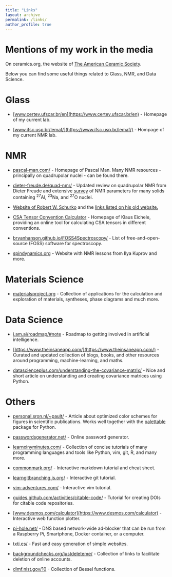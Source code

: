 ```yaml
---
title: "Links"
layout: archive
permalink: /links/
author_profile: true
---
```

Mentions of my work in the media
======
On ceramics.org, the website of [The American Ceramic Society](https://ceramics.org/ceramic-tech-today/glass-1/new-solid-state-nmr-strategy-cracks-open-the-black-box-of-crystal-nucleation-in-glass).


Below you can find some useful things related to Glass, NMR, and Data Science.

Glass
======

 - [www.certev.ufscar.br/en](https://www.certev.ufscar.br/en) - Homepage of my current lab.

 - [www.ifsc.usp.br/lemaf/](https://www.ifsc.usp.br/lemaf/) - Hompage of my current NMR lab.

NMR
======

 - [pascal-man.com/](https://www.pascal-man.com/) - Homepage of Pascal Man. Many NMR resources - principally on quadrupolar nuclei - can be found there. 

 - [dieter-freude.de/quad-nmr/](https://www.dieter-freude.de/quad-nmr/) - Updated review on quadrupolar NMR from Dieter Freude and extensive [survey](https://www.dieter-freude.de/quad-nmr/8.pdf) of NMR parameters for many solids containing $^{27}$Al, $^{23}$Na, and $^{27}$O nuclei.

 - [Website of Robert W. Schurko](https://www.chem.fsu.edu/~schurko/) and the [links listed on his old website.](http://schurko.cs.uwindsor.ca/Links/index.html)

 - [CSA Tensor Convention Calculator](http://anorganik.uni-tuebingen.de/klaus/nmr/index.php?p=conventions/csa/csa) - Homepage of Klaus Eichele, providing an online tool for calculating CSA tensors in different conventions.

 - [bryanhanson.github.io/FOSS4Spectroscopy/](https://bryanhanson.github.io/FOSS4Spectroscopy/) - List of free-and-open-source (FOSS) software for spectroscopy.

 - [spindynamics.org](https://spindynamics.org/group/?page_id=18) - Website with NMR lessons from Ilya Kuprov and more.

Materials Science
======

- [materialsproject.org](https://materialsproject.org) - Collection of applications for the calculation and exploration of materials, syntheses, phase diagrams and much more.

Data Science
======

 - [i.am.ai/roadmap/#note](https://i.am.ai/roadmap/#note) - Roadmap to getting involved in artificial intelligence.

 - [https://www.theinsaneapp.com/](https://www.theinsaneapp.com/) - Curated and updated collection of blogs, books, and other resources around programming, machine-learning, and maths.

 - [datascienceplus.com/understanding-the-covariance-matrix/](https://datascienceplus.com/understanding-the-covariance-matrix/) - Nice and short article on understanding and creating covariance matrices using Python.

Others
======

 - [personal.sron.nl/~pault/](https://personal.sron.nl/~pault/) - Article about optimized color schemes for figures in scientific publications. Works well together with the [palettable](https://jiffyclub.github.io/palettable/) package for Python.

 - [passwordsgenerator.net/](https://passwordsgenerator.net/) - Online password generator.

 - [learnxinyminutes.com/](https://learnxinyminutes.com/) - Collection of concise tutorials of many programming languages and tools like Python, vim, git, R, and many more.

 - [commonmark.org/](https://commonmark.org/) - Interactive markdown tutorial and cheat sheet.

 - [learngitbranching.js.org/](https://learngitbranching.js.org/) - Interactive git tutorial.

 - [vim-adventures.com/](https://vim-adventures.com/) - Interactive vim tutorial.

 - [guides.github.com/activities/citable-code/](https://guides.github.com/activities/citable-code/) - Tutorial for creating DOIs for citable code repositories.

 - [www.desmos.com/calculator](https://www.desmos.com/calculator) - Interactive web function plotter.

 - [pi-hole.net/](https://pi-hole.net/) - DNS based network-wide ad-blocker that can be run from a Raspberry Pi, Smartphone, Docker container, or a computer.

 - [txti.es/](http://txti.es/) - Fast and easy generation of simple websites.

 - [backgroundchecks.org/justdeleteme/](https://backgroundchecks.org/justdeleteme/) - Collection of links to facilitate deletion of online accounts.

 - [dlmf.nist.gov/10](https://dlmf.nist.gov/10) - Collection of Bessel functions.